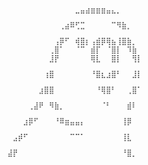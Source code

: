⠀⠀⠀⠀⠀⠀⠀⠀⠀⠀⠀⠀⠀⠀⠀⣀⣤⣴⣶⣶⣶⣤⣄⡀⠀⠀⠀⠀⠀⠀

⠀⠀⠀⠀⠀⠀⠀⠀⠀⠀⠀⠀⢀⣴⠿⢋⣉⠀⠀⠀⠀⠀⠉⠻⣷⡀⠀⠀⠀⠀

⠀⠀⠀⠀⠀⠀⠀⠀⠀⠀⠀⢠⡿⠋⠀⢾⣿⡆⢠⣾⡿⢿⣦⢸⣿⣷⡀⠀⠀
⠀
⠀⠀⠀⠀⠀⠀⠀⠀⠀⠀⢀⣿⠁⠀⠀⠈⠉⠀⣾⡏⠀⠈⣿⡇⠀⠹⣷⠀⠀
⠀
⠀⠀⠀⠀⠀⠀⠀⠀⠀⠀⣸⡟⠀⠀⠀⠀⠀⠀⢿⣇⠀⠀⣿⡇⠀⠀⢻⡇⠀⠀

⠀⠀⠀⠀⠀⠀⠀⠀⠀⢰⣿⠀⠀⠀⠀⠀⠀⠀⠘⣿⣆⣰⣿⠃⠀⠀⣸⡇⠀⠀

⠀⠀⠀⠀⠀⠀⠀⠀⣰⣿⣿⠀⠀⠀⠀⠀⠀⠀⠀⠘⢿⣿⠃⠀⠀⢀⣿⠁⠀⠀

⠀⠀⠀⠀⠀⠀⢀⣼⠟⠀⠻⣷⡀⠀⠀⠀⠀⠀⠀⠀⠈⠃⠀⠀⠀⣾⠇⠀⠀⠀

⠀⠀⠀⠀⠀⣰⡿⠋⠀⠀⠀⠘⠿⣶⣤⣤⡄⠀⠀⠀⠀⠀⠀⠀⢸⡿⠀⠀⠀⠀

⠀⠀⠀⣠⡾⠋⠀⠀⠀⠀⠀⠀⠀⠀⠉⠉⠁⠀⠀⠀⠀⠀⠀⠀⢸⣇⠀⠀⠀⠀

⠀⠀⣼⡟⠀⠀⠀⠀⠀⠀⠀⠀⠀⠀⠀⠀⠀⠀⠀⠀⠀⠀⠀⠀⠘⣿⡀⠀⠀⠀
